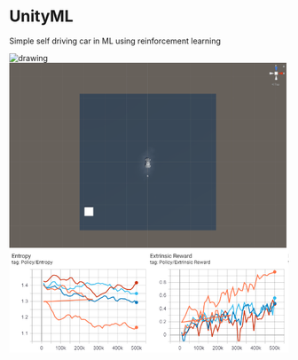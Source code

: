 # UnityML

Simple self driving car in ML using reinforcement learning

<img src="Assets/Scenes/SimpleCar/Docs/simple-ml-car.gif" alt="drawing" width="500"/>
<br>
<img src="Assets/Scenes/SimpleCar/Docs/simple-ml-car2.gif" alt="drawing" width="500"/>
<br>
<img src="Assets/Scenes/SimpleCar/Docs/tensorboard_results.png" alt="drawing" width="1000"/>

